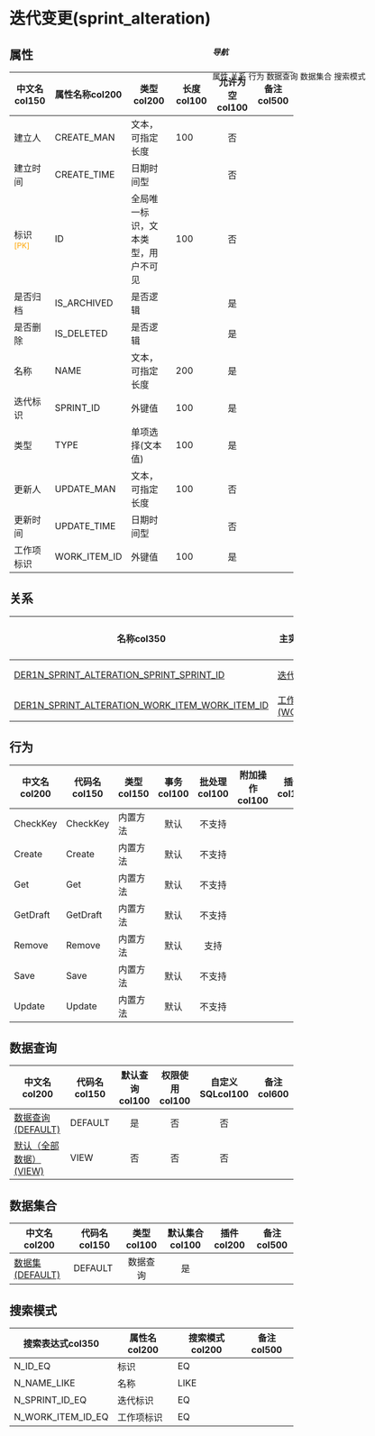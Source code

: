 # 迭代变更(sprint_alteration)  <!-- {docsify-ignore-all} -->


## 属性
|    中文名col150 | 属性名称col200           | 类型col200     | 长度col100    |允许为空col100    |  备注col500  |
| --------   |------------| -----  | -----  | :----: | -------- |
|建立人|CREATE_MAN|文本，可指定长度|100|否||
|建立时间|CREATE_TIME|日期时间型||否||
|标识<sup class="footnote-symbol"><font color=orange>[PK]</font></sup>|ID|全局唯一标识，文本类型，用户不可见|100|否||
|是否归档|IS_ARCHIVED|是否逻辑||是||
|是否删除|IS_DELETED|是否逻辑||是||
|名称|NAME|文本，可指定长度|200|是||
|迭代标识|SPRINT_ID|外键值|100|是||
|类型|TYPE|单项选择(文本值)|100|是||
|更新人|UPDATE_MAN|文本，可指定长度|100|否||
|更新时间|UPDATE_TIME|日期时间型||否||
|工作项标识|WORK_ITEM_ID|外键值|100|是||


## 关系

<el-row>
<el-tabs v-model="show_der">
<el-tab-pane label="从关系" name="minor">

|  名称col350   | 主实体col200   | 关系类型col200   |    备注col500  |
| -------- |---------- |-----------|----- |
|[DER1N_SPRINT_ALTERATION_SPRINT_SPRINT_ID](der/DER1N_SPRINT_ALTERATION_SPRINT_SPRINT_ID)|[迭代(SPRINT)](module/ProjMgmt/sprint)|1:N关系||
|[DER1N_SPRINT_ALTERATION_WORK_ITEM_WORK_ITEM_ID](der/DER1N_SPRINT_ALTERATION_WORK_ITEM_WORK_ITEM_ID)|[工作项(WORK_ITEM)](module/ProjMgmt/work_item)|1:N关系||

</el-tab-pane>
</el-tabs>
</el-row>

## 行为
| 中文名col200    | 代码名col150    | 类型col150    | 事务col100   | 批处理col100   | 附加操作col100  | 插件col150    |  备注col300  |
| -------- |---------- |----------- |:----:|:----:|---------| ----- | ----- |
|CheckKey|CheckKey|内置方法|默认|不支持||||
|Create|Create|内置方法|默认|不支持||||
|Get|Get|内置方法|默认|不支持||||
|GetDraft|GetDraft|内置方法|默认|不支持||||
|Remove|Remove|内置方法|默认|支持||||
|Save|Save|内置方法|默认|不支持||||
|Update|Update|内置方法|默认|不支持||||

## 数据查询
| 中文名col200    | 代码名col150    | 默认查询col100 | 权限使用col100 | 自定义SQLcol100 |  备注col600|
| --------  | --------   | :----:  |:----:  | :----:  |----- |
|[数据查询(DEFAULT)](module/ProjMgmt/sprint_alteration/query/Default)|DEFAULT|是|否 |否 ||
|[默认（全部数据）(VIEW)](module/ProjMgmt/sprint_alteration/query/View)|VIEW|否|否 |否 ||

## 数据集合
| 中文名col200  | 代码名col150  | 类型col100 | 默认集合col100 |   插件col200|   备注col500|
| --------  | --------   | :----:   | :----:   | ----- |----- |
|[数据集(DEFAULT)](module/ProjMgmt/sprint_alteration/dataset/Default)|DEFAULT|数据查询|是|||

## 搜索模式
|   搜索表达式col350   |    属性名col200    |    搜索模式col200        |备注col500  |
| -------- |------------|------------|------|
|N_ID_EQ|标识|EQ||
|N_NAME_LIKE|名称|LIKE||
|N_SPRINT_ID_EQ|迭代标识|EQ||
|N_WORK_ITEM_ID_EQ|工作项标识|EQ||

<div style="display: block; overflow: hidden; position: fixed; top: 140px; right: 100px;">

##### 导航
<el-anchor >
<el-anchor-link :href="`#/module/ProjMgmt/sprint_alteration?id=属性`">
  属性
</el-anchor-link>
<el-anchor-link :href="`#/module/ProjMgmt/sprint_alteration?id=关系`">
  关系
</el-anchor-link>
<el-anchor-link :href="`#/module/ProjMgmt/sprint_alteration?id=行为`">
  行为
</el-anchor-link>
<el-anchor-link :href="`#/module/ProjMgmt/sprint_alteration?id=数据查询`">
  数据查询
</el-anchor-link>
<el-anchor-link :href="`#/module/ProjMgmt/sprint_alteration?id=数据集合`">
  数据集合
</el-anchor-link>
<el-anchor-link :href="`#/module/ProjMgmt/sprint_alteration?id=搜索模式`">
  搜索模式
</el-anchor-link>
</el-anchor>
</div>

<script>
 const { createApp } = Vue
  createApp({
    data() {
      return {
show_der:'minor',


      }
    },
    methods: {
    }
  }).use(ElementPlus).mount('#app')
</script>